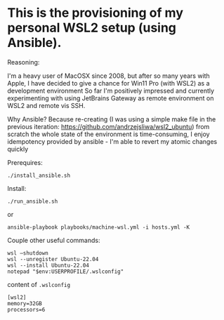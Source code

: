 # This is the provisioning of my personal WSL2 setup (using Ansible).

Reasoning:

I'm a heavy user of MacOSX since 2008, but after so many years with Apple, I have decided to give a chance for Win11 Pro (with WSL2) as a development environment
So far I'm positively impressed and currently experimenting with using JetBrains Gateway as remote environment on WSL2 and remote vis SSH.

Why Ansible? Because re-creating (I was using a simple make file in the previous iteration: https://github.com/andrzejsliwa/wsl2_ubuntu) from scratch the whole state of the environment is time-consuming, I enjoy idempotency provided by ansible - I'm able to revert my atomic changes quickly

Prerequires:

    ./install_ansible.sh

Install:

    ./run_ansible.sh

or

    ansible-playbook playbooks/machine-wsl.yml -i hosts.yml -K 

Couple other useful commands:

    wsl —shutdown
    wsl --unregister Ubuntu-22.04
    wsl --install Ubuntu-22.04
    notepad "$env:USERPROFILE/.wslconfig"

content of `.wslconfig`
```properties
[wsl2]
memory=32GB
processors=6
```